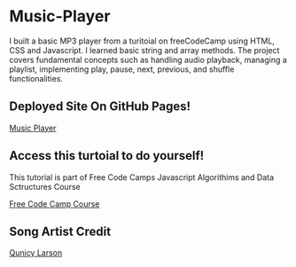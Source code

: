 # Music-Player

I built a basic MP3 player from a turitoial on freeCodeCamp using HTML, CSS and Javascript. I learned basic string and array methods. The project covers fundamental concepts such as handling audio playback, managing a playlist, implementing play, pause, next, previous, and shuffle functionalities.

## Deployed Site On GitHub Pages!
[Music Player](https://meganm672.github.io/Music-Player/)

## Access this turtoial to do yourself!
This tutorial is part of Free Code Camps Javascript Algorithims and Data Sctructures Course

[Free Code Camp Course](https://www.freecodecamp.org/learn/javascript-algorithms-and-data-structures-v8/)

## Song Artist Credit

[Qunicy Larson](https://github.com/QuincyLarson)